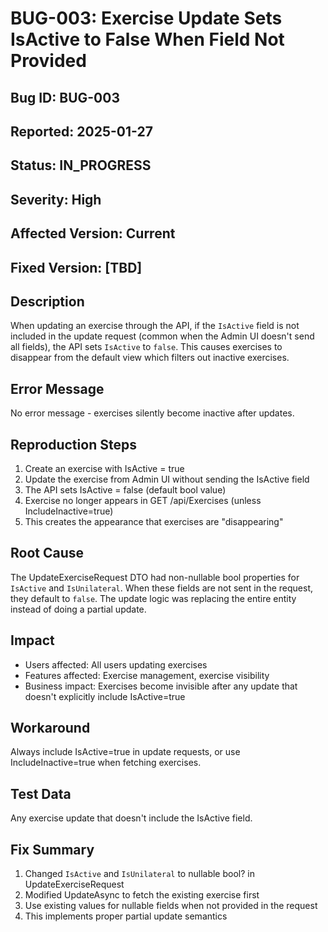 # BUG-003: Exercise Update Sets IsActive to False When Field Not Provided

## Bug ID: BUG-003
## Reported: 2025-01-27
## Status: IN_PROGRESS
## Severity: High
## Affected Version: Current
## Fixed Version: [TBD]

## Description
When updating an exercise through the API, if the `IsActive` field is not included in the update request (common when the Admin UI doesn't send all fields), the API sets `IsActive` to `false`. This causes exercises to disappear from the default view which filters out inactive exercises.

## Error Message
No error message - exercises silently become inactive after updates.

## Reproduction Steps
1. Create an exercise with IsActive = true
2. Update the exercise from Admin UI without sending the IsActive field
3. The API sets IsActive = false (default bool value)
4. Exercise no longer appears in GET /api/Exercises (unless IncludeInactive=true)
5. This creates the appearance that exercises are "disappearing"

## Root Cause
The UpdateExerciseRequest DTO had non-nullable bool properties for `IsActive` and `IsUnilateral`. When these fields are not sent in the request, they default to `false`. The update logic was replacing the entire entity instead of doing a partial update.

## Impact
- Users affected: All users updating exercises
- Features affected: Exercise management, exercise visibility
- Business impact: Exercises become invisible after any update that doesn't explicitly include IsActive=true

## Workaround
Always include IsActive=true in update requests, or use IncludeInactive=true when fetching exercises.

## Test Data
Any exercise update that doesn't include the IsActive field.

## Fix Summary
1. Changed `IsActive` and `IsUnilateral` to nullable bool? in UpdateExerciseRequest
2. Modified UpdateAsync to fetch the existing exercise first
3. Use existing values for nullable fields when not provided in the request
4. This implements proper partial update semantics